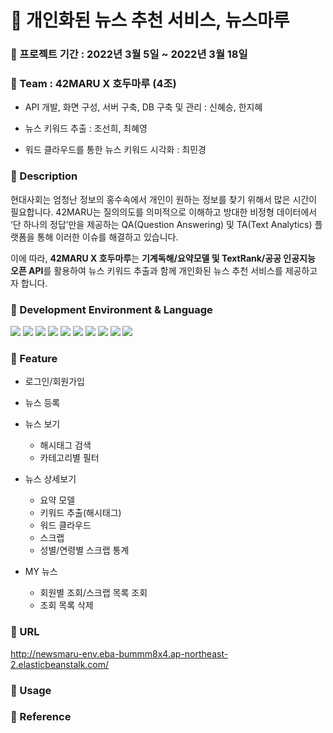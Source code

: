 # :newspaper: 개인화된 뉴스 추천 서비스, 뉴스마루

### :pushpin: 프로젝트 기간 : 2022년 3월 5일 ~ 2022년 3월 18일

### :pushpin: Team : 42MARU X 호두마루 (4조)
- <p> API 개발, 화면 구성, 서버 구축, DB 구축 및 관리 : 신혜승, 한지혜 </p>
- <p> 뉴스 키워드 추출 : 조선희, 최혜영 </p>
- <p> 워드 클라우드를 통한 뉴스 키워드 시각화 : 최민경 </p>

### :pushpin: Description
현대사회는 엄청난 정보의 홍수속에서 개인이 원하는 정보를 찾기 위해서 많은 시간이 필요합니다.
42MARU는 질의의도를 의미적으로 이해하고 방대한 비정형 데이터에서 ‘단 하나의 정답’만을 제공하는 QA(Question Answering) 및 TA(Text Analytics) 플랫폼을 통해 이러한 이슈를 해결하고 있습니다.  

이에 따라, **42MARU X 호두마루**는 **기계독해/요약모델 및 TextRank/공공 인공지능 오픈 API**를 활용하여 뉴스 키워드 추출과 함께 개인화된 뉴스 추천 서비스를 제공하고자 합니다.  

### :pushpin: Development Environment & Language
<img src="https://img.shields.io/badge/SpringBoot-6DB33F?style=flat-square&logo=SpringBoot&logoColor=white"/></a>
<img src="https://img.shields.io/badge/Java-007396?style=flat-square&logo=Java&logoColor=white"/></a>
<img src="https://img.shields.io/badge/Python-3766AB?style=flat-square&logo=Python&logoColor=white"/></a>
<img src="https://img.shields.io/badge/R-276DC3?style=flat-square&logo=R&logoColor=white"/></a>
<img src="https://img.shields.io/badge/HTML5-E34F26?style=flat-square&logo=HTML5&logoColor=white"/></a> 
<img src="https://img.shields.io/badge/CSS3-1572B6?style=flat-square&logo=CSS3&logoColor=white"/></a>
<img src="https://img.shields.io/badge/JavaScript-F7DF1E?style=flat-square&logo=JavaScript&logoColor=white"/></a>
<img src="https://img.shields.io/badge/Flask-000000?style=flat-square&logo=Flask&logoColor=white"/></a>
<img src="https://img.shields.io/badge/Amazon AWS-232F3E?style=flat-square&logo=Amazon%20AWS&logoColor=white"/></a>
<img src="https://img.shields.io/badge/MySQL-4479A1?style=flat-square&logo=MySQL&logoColor=white"/></a>

### :pushpin: Feature
- 로그인/회원가입
- 뉴스 등록
- 뉴스 보기
  - 해시태그 검색
  - 카테고리별 필터
- 뉴스 상세보기
  - 요약 모델
  - 키워드 추출(해시태그)
  - 워드 클라우드
  - 스크랩
  - 성별/연령별 스크랩 통계

- MY 뉴스
  - 회원별 조회/스크랩 목록 조회
  - 조회 목록 삭제

### :pushpin: URL
http://newsmaru-env.eba-bummm8x4.ap-northeast-2.elasticbeanstalk.com/

### :pushpin: Usage

### :pushpin: Reference
